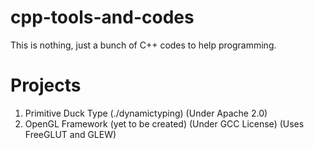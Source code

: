 # cpp-tools-and-codes
This is nothing, just a bunch of C++ codes to help programming.  
# Projects  
1. Primitive Duck Type (./dynamictyping) (Under Apache 2.0)  
2. OpenGL Framework (yet to be created) (Under GCC License) (Uses FreeGLUT and GLEW)  
